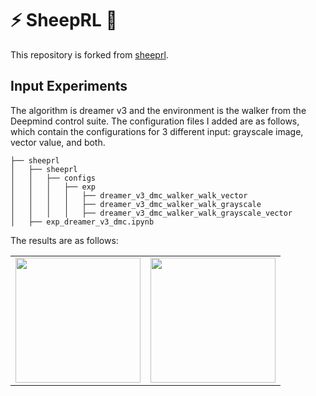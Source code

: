 # ⚡ SheepRL 🐑

This repository is forked from [sheeprl](https://github.com/Eclectic-Sheep/sheeprl).

## Input Experiments

The algorithm is dreamer v3 and the environment is the walker from the Deepmind control suite. The configuration files I added are as follows, which contain the configurations for 3 different input: grayscale image, vector value, and both.
```
├── sheeprl
│   ├── sheeprl
│   │   ├── configs
│   │   │   ├── exp
│   │   │   │   ├── dreamer_v3_dmc_walker_walk_vector
│   │   │   │   ├── dreamer_v3_dmc_walker_walk_grayscale
│   │   │   │   ├── dreamer_v3_dmc_walker_walk_grayscale_vector
│   ├── exp_dreamer_v3_dmc.ipynb
```
The results are as follows:
<div align="center">
  <table>
    <tr>
      <td><img src="https://github.com/Brronnie/sheeprl/assets/exp/value_loss.png" width="200px"></td>
      <td><img src="https://github.com/Brronnie/sheeprl/assets/exp/reward" width="200px"></td>
    </tr>
  </table>
</div>
